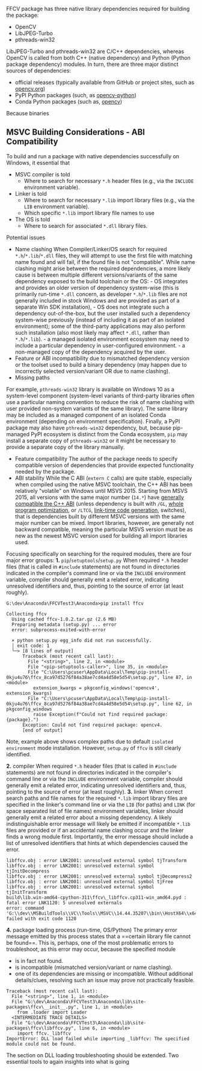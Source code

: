FFCV package has three native library dependencies required for building the package:
- OpenCV
- LibJPEG-Turbo
- pthreads-win32

LibJPEG-Turbo and pthreads-win32 are C/C++ dependencies, whereas OpenCV is called from both C++ (native dependency) and Python (Python package dependency) modules. In turn, there are three major distinct sources of dependencies:
- official releases (typically available from GitHub or project sites, such as [opencv.org](https://opencv.org))
- PyPI Python packages (such, as [opencv-python](https://pypi.org/project/opencv-python))
- Conda Python packages (such as, [opencv](https://anaconda.org/conda-forge/opencv))

Because binaries 


## MSVC Building Considerations - ABI Compatibility

To build and run a package with native dependencies successfully on Windows, it essential that
- MSVC compiler is told
    - Where to search for necessary `*.h` header files (e.g., via the `INCLUDE` environment variable).
- Linker is told
    - Where to search for necessary `*.lib` import library files (e.g., via the `LIB` environment variable).
    - Which specific `*.lib` import library file names to use
- The OS is told
    - Where to search for associated `*.dll` library files.

Potential issues
- Name clashing
      When Compiler/Linker/OS search for required `*.h`/`*.lib`/`*.dll` files, they will attempt to use the first file with matching name found and will fail, if the found file is not "compatible". While name clashing might arise between the required dependencies, a more likely cause is between multiple different versions/variants of the same dependency exposed to the build toolchain or the OS:
        - OS integrates and provides an older version of dependency system-wise (this is primarily run-time `*.dll` concern, as developer `*.h`/`*.lib` files are not generally included in stock Windows and are provided as part of a separate Win SDK installation),
        - OS does not integrate such a dependency out-of-the-box, but the user installed such a dependency system-wise previously (instead of including it as part of an isolated environment); some of the third-party applications may also perform such installation (also most likely may affect `*.dll`, rather than `*.h`/`*.lib`).
        - a managed isolated environment ecosystem may need to include a particular dependency in user-configured environment.
        - a non-managed copy of the dependency acquired by the user.
- Feature or ABI incompatibility due to mismatched dependency version or the toolset used to build a binary dependency (may happen due to incorrectly selected version/variant OR due to name clashing).
- Missing paths

For example, `pthreads-win32` library is available on Windows 10 as a system-level component (system-level variants of third-party libraries often use a particular naming convention to reduce the risk of name clashing with user provided non-system variants of the same library).  The same library may be included as a managed component of an isolated Conda environment (depending on environment specification). Finally, a PyPI package may also have `pthreads-win32` dependency, but, because pip-managed PyPI ecosystem is distinct from the Conda ecosystem, `pip` may install a separate copy of `pthreads-win32` or it might be necessary to provide a separate copy of the library manually.

- Feature compatibility
      The author of the package needs to specify compatible version of dependencies that provide expected functionality needed by the package.
- ABI stability
      While the C ABI (`extern C` calls) are quite stable, especially when compiled using the native MSVC toolchain, the C++ ABI has been relatively "volatile" on Windows until MSVS 2015. Starting from MSVS 2015, all versions with the same major number (`14.*`) have [generally compatible the C++ ABI](https://learn.microsoft.com/en-us/cpp/porting/binary-compat-2015-2017) (unless dependency is built with `/GL`, [whole program optimization](https://learn.microsoft.com/en-us/cpp/build/reference/gl-whole-program-optimization), or `/LTCG`, [link-time code generation](https://learn.microsoft.com/en-us/cpp/build/reference/ltcg-link-time-code-generation), switches), that is dependencies built by different MSVC versions with the same major number can be mixed. Import libraries, however, are generally not backward compatible, meaning the particular MSVS version must be as new as the newest MSVC version used for building all import libraries used.

Focusing specifically on searching for the required modules, there are four major error groups:
**1.** `pip`/`setuptools`/`setup.py`
   When required `*.h` header files (that is called in `#include` statements) are not found in directories indicated in the compiler's command line or via the `INCLUDE` environment variable, compiler should generally emit a related error, indicating unresolved identifiers and, thus, pointing to the source of error (at least roughly).

```
G:\dev\Anaconda\FFCVTest3\Anaconda>pip install ffcv

Collecting ffcv
  Using cached ffcv-1.0.2.tar.gz (2.6 MB)
  Preparing metadata (setup.py) ... error
  error: subprocess-exited-with-error

  × python setup.py egg_info did not run successfully.
  │ exit code: 1
  ╰─> [8 lines of output]
      Traceback (most recent call last):
        File "<string>", line 2, in <module>
        File "<pip-setuptools-caller>", line 35, in <module>
        File "C:\Users\pcuser\AppData\Local\Temp\pip-install-0kju4u76\ffcv_8ca97d5276f84a38ae7cd4a4d58e5d54\setup.py", line 87, in <module>
          extension_kwargs = pkgconfig_windows('opencv4', extension_kwargs)
        File "C:\Users\pcuser\AppData\Local\Temp\pip-install-0kju4u76\ffcv_8ca97d5276f84a38ae7cd4a4d58e5d54\setup.py", line 62, in pkgconfig_windows
          raise Exception(f"Could not find required package: {package}.")
      Exception: Could not find required package: opencv4.
      [end of output]
```

Note, example above shows complex paths due to default `isolated environment` mode installation. However, `setup.py` of `ffcv` is still clearly identified.

**2.** compiler
   When required `*.h` header files (that is called in `#include` statements) are not found in directories indicated in the compiler's command line or via the `INCLUDE` environment variable, compiler should generally emit a related error, indicating unresolved identifiers and, thus, pointing to the source of error (at least roughly).
**3.** linker
   When correct search paths and file names for the required `*.lib` import library files are specified in the linker's command line or via the `LIB` (for paths) and `LINK` (for space separated list of file names) environment variables, linker should generally emit a related error about a missing dependency. A likely indistinguishable  error message will likely be emitted if incompatible `*.lib` files are provided or if an accidental name clashing occur and the linker finds a wrong module first. Importantly, the error message should include a list of unresolved identifiers that hints at which dependencies caused the error.

```
libffcv.obj : error LNK2001: unresolved external symbol tjTransform
libffcv.obj : error LNK2001: unresolved external symbol tjInitDecompress
libffcv.obj : error LNK2001: unresolved external symbol tjDecompress2
libffcv.obj : error LNK2001: unresolved external symbol tjFree
libffcv.obj : error LNK2001: unresolved external symbol tjInitTransform
build\lib.win-amd64-cpython-311\ffcv\_libffcv.cp311-win_amd64.pyd : fatal error LNK1120: 5 unresolved externals
error: command 'G:\\dev\\MSBuildTools\\VC\\Tools\\MSVC\\14.44.35207\\bin\\HostX64\\x64\\link.exe' failed with exit code 1120
```

**4.** package loading process (run-time, OS/Python)
   The primary error message emitted by this process states that a ==certain library file cannot be found==. This is, perhaps, one of the most problematic errors to troubleshoot, as this error may occur, because the specified module
   - is in fact not found.
   - is incompatible (mismatched version/variant or name clashing).
   - one of its dependencies are missing or incompatible.
   Without additional details/clues, resolving such an issue may prove not practically feasible.

```
Traceback (most recent call last):
  File "<string>", line 1, in <module>
  File "G:\dev\Anaconda\FFCVTest3\Anaconda\lib\site-packages\ffcv\__init__.py", line 1, in <module>
    from .loader import Loader
  <INTERMEDIATE TRACE DETAILS>
  File "G:\dev\Anaconda\FFCVTest3\Anaconda\lib\site-packages\ffcv\libffcv.py", line 6, in <module>
    import ffcv._libffcv
ImportError: DLL load failed while importing _libffcv: The specified module could not be found.
```
   
The section on DLL loading troubleshooting should be extended.
Two essential tools to again insights into what is going